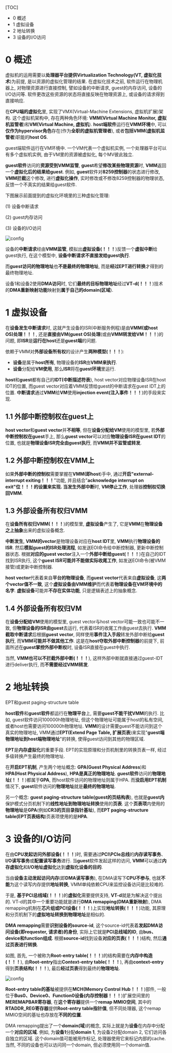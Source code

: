 [TOC]

- 0 概述
- 1 虚拟设备
- 2 地址转换
- 3 设备的I/O访问

# 0 概述

虚拟机的运用需要以**处理器平台提供Virtualization Technology(VT, 虚拟化技术**)为前提, 是以资源的虚拟化管理的结果. 在虚拟化技术之前, 软件运行在物理机器上, 对物理资源进行直接控制, 譬如设备的中断请求, guest的内存访问, 设备的I/O访问等. 软件更改这些资源的状态将直接反映在物理资源上, 或设备的请求得到直接响应.

在**CPU端的虚拟化**里, 实现了VMX(Virtual\-Machine Extensions, 虚拟机扩展)架构. 这个虚拟机架构中, 存在两种角色环境: **VMM(Virtual Machine Monitor, 虚拟机监管者**)和**VM(Virtual Machine, 虚拟机**). **host端软件**运行在**VMM环境**中, 可以**仅作为hypervisor角色**存在(作为**全职的虚拟机管理者**), 或者**包括VMM(虚拟机监管者**)职能的**host OS**.

guest端软件运行在VM环境中. 一个VM代表一个虚拟机实例, 一个处理器平台可以有多个虚拟机实例, 由于VM里的资源被虚拟化, 每个MV彼此独立.

**guest软件**访问的**资源受到VMM监管**, **guest**希望**修改某些物理资源**时, **VMM**返回一个**虚拟化后的结果给guest**. 例如, **guest**软件对**8259控制器**的状态进行修改, **VMM拦截**这个修改, 进行**虚拟化操作**, 实时修改或不修改8259控制器的物理状态, 反馈一个不真实的结果给guest软件.

下图展示前面提到的虚拟化环境里的三种虚拟化管理:

(1) 设备中断请求

(2) guest内存访问

(3) 设备的I/O访问

![config](./images/1.png)

设备的**中断请求**经由**VMM监管**, 模拟出**虚拟设备(！！！**)反馈一个**虚拟中断**给guest执行, 在这个模型中, **设备中断请求不直接发给guest执行**. 

而**guest访问的物理地址**也**不是最终的物理地址**, 而是**经过EPT进行转换**才得到的最终物理地址. 

设备1和设备2使用**DMA访问**时, 它们**最终的目标物理地址**经过**VT\-d(！！！**)技术的**DMA重新映射功能**映射到**属于自己的domain(区域**).

# 1 虚拟设备

在**设备发生中断请求**时, 这就产生设备的ISR(中断服务例程)是由**VMM(或host OS)处理！！！**, 还是**直接由VM(guest OS)处理**(或由**VMM转发给VM！！！**)的问题, 即**ISR**是**运行在host**还是**guest端**的问题.

依赖于VMM对**外部设备所有权**的设计产生**两种模型(！！！**):

- **设备**是属于**host所有**, 物理设备的**ISR**由**VMM来执行**.
- **设备**分配给**VM使用**, 那么**ISR**将在**guest环境**里运行.

**host**和**guest**都有自己的**IDT(中断描述符表**), host vector对应物理设备ISR在host IDT的位置, 而guest vector对应着VMM反馈给guest的中断请求在guest IDT上的位置. **中断请求**通过**VMM**给**VM**使用**injection event(注入事件！！！**)的手段来实现.

## 1.1 外部中断控制权在guest上

**host vector**和**guest vector**并**不相等**, 但在**设备分配给VM**使用的模型里, 若**外部中断控制权在guest**手上, 那么**guest vector**可以对应**物理设备ISR在guest IDT**的位置, 也就是**物理设备ISR完全由guest执行**, 而**VMM并不监管或转发**.

## 1.2 外部中断控制权在VMM上

如果**外部中断的控制权**需要掌握在**VMM(即host**)手中, 通过**开启"external\-interrupt exiting！！！**"功能, 并且结合"**acknowledge interrupt on exit"位！！！**的设置来实现. 当发生**外部中断**时, **VM停止工作**, 处理器**控制权切换回VMM**.

## 1.3 外部设备所有权归VMM

在**设备所有权归VMM(！！！**)的模型里, **虚拟设备**产生了, 它是**VMM**在**物理设备之上抽象**出来的虚拟设备概念. 

**中断发生**, **VMM的vector**是物理设备对应在**host IDT**里, **VMM**执行**物理设备的ISR**. 然后**模拟guest的ISR处理流程**, 如发送EOI命令给中断控制器, 更新中断控制器状态. 根据**对应的guest vector**注入一个**外部中断给guest(！！！**)在自己的IDT找到ISR执行, 这个**guest ISR可能并不能做实际收尾工作**, 如发送EOI命令(被VMM接管)或更新中断控制器.

**host vector**代表着来自**平台的物理设备**, 而**guest vector**代表来自**虚拟设备**, 这**两个vector值不一致**, 这个**虚拟设备由VMM维护**而代表着**物理设备在VM环境中的名字**. **虚拟设备**可能并**不存在实体功能**, 只是逻辑表述上的抽象概念.

## 1.4 外部设备所有权归VM

在**设备分配给VM**使用的模型里, guest vector与host vector可能一致也可能不一致, 但**物理设备的ISR由guest**去运行, 代表着ISR的收尾工作由guest去执行. **VMM截取中断请求**后根据**guest vector**, 同样使用**事件注入手段**转发外部中断给**guest执行**, 而**VMM可能并不做其他工作**. 这是在**host夺取外部中断控制器**的前提下, 前面所述在**guest掌控外部中断权**时, 设备ISR直接在guest中执行.

当然, **VMM也可以不拦截外部中断(！！！**), 这样外部中断就直接通过guest\-IDT进行deliver执行, 而**不需要经过VMM转发**.

# 2 地址转换

EPT和guest paging\-structure table

**host软件**和**guest软件**都运行在**物理平台**上, 需要**guest不能干扰VMM**的执行. 比如, guest软件访问100000h物理地址, 但这个物理地址可能属于host的私有空间, 或者host也需要访问100000h物理地址. **VMM**的设计需要guest不能访问到这个真实的物理地址, VMM通过**EPT(Extend Page Table, 扩展页表**)来实现"**guest端物理地址到host端物理地址**"的转换, 使得guest访问到其他的物理区域.

**EPT**是**内存虚拟化**的重要手段. EPT的实现原理和分页机制里的转换页表一样, 经过多级转换产生最终的物理地址.

在**开启EPT机制**, 产生两个地址概念: **GPA(Guest Physical Address**)和**HPA(Host Physical Address**), **HPA是真正的物理地址**. **guest软件**访问的**物理地址(！！！**)都属于**GPA**, 而host软件访问的物理地址则属于HPA. 而**没启用EPT机制**情况下, **guest**软件访问的**物理地址**就是**最终的物理地址**.

另一个概念: **guest paging\-structure table(guest的页结构表**), 也就是**guest内**保护模式分页机制下的**线性地址到物理地址转换**使用的**页表**. 这个**页表项**内使用的**物理地址**是**GPA**(例如**CR3的页目录指针基址**), 而**EPT paging\-structure table(EPT页表结构**)页表项使用的是**HPA**.

# 3 设备的I/O访问

在由**CPU发起访问外部设备(！！！**)时, 需要通过**PCI\PCIe总线**的**内存读写事务**、**I/O读写事务**或**配置读写事务**进行. 当**guest**软件发起这样的访问, **VMM**可以通过**内存虚拟化**和**I/O地址虚拟化**达到**虚拟化设备的目的**.

当由**设备主动发起访问内存**(即**DMA读写事务**), 在DMA读写下**CPU不参与**, 也就**不能**为这个读写内存提供**地址转换**, VMM单纯依赖CPU来监控设备访问是比较难的.

于是, **基于PCI总线域(！！！**)的**虚拟化**需要提供支持, **VT\-d**就是为解决这个提出的. VT\-d的其中一个重要功能就是进行**DMA remapping(DMA重新映射**), DMA remapping机制在**芯片组或PCI设备(！！！**)上实现**地址转换(！！！**)功能, 其原理和分页机制下的**虚拟地址转换到物理地址**是相似的.

**DMA remapping**需要**识别设备的source\-id**, 这个source\-id代表着**发起DMA访问设备(即requester, 请求者)的身份**, 实际上它就是**PCI总线域的ID**, 由**bus、device和function组成**. 根据**source\-id**找到设备**对应的页表(！！！**)结构, 然后**通过页表进行转换**.

如图, 首先, 一个被称为**Root\-entry table(！！！**)的结构需要在**内存中构造(！！！**), 由**Root\-entry**指出**Context\-entry table(！！！**), 再由**context\-entry**得到**页表结构(！！！**), 最后**经过页表**得到最终的**物理地址**.

![config](./images/2.png)

**Root\-entry table的基址**被提供在**MCH(Memory Control Hub！！！**)部件, 一般位于**Bus0、Device0、Function0设备(内存控制器！！！**)扩展空间里的**MEREMAPBAR寄存器**, 在**这个寄存器**提供一个**remap MMIO空间**, 其中的**RTADDR\_REG寄存器**提供**Root\-entry table指针值**, 但不同处理器, 这个remap MMIO空间的基址也存放在**不同的位置**.

DMA remapping提出了一个**domain(域**)的概念, 实际上就是为**设备**在内存中分配一个**对应的区域**. 例如, 为**设备1**分配**domain 1**, 为设备2分配domain 2, 它们访问各自独立的区域. 这个domain值可能被用作标记, 处理器使用它来标记内部的cache. 当然, 不同的设备也可以访问同一个domain, 但必须使用同一个domain值.